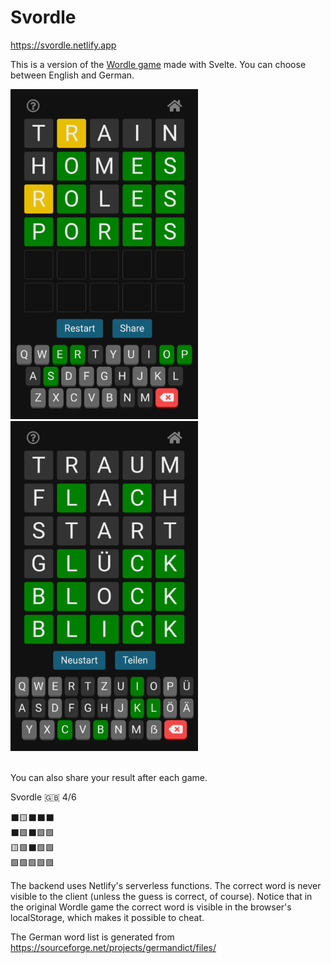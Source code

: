 # Svordle

https://svordle.netlify.app

This is a version of the [Wordle game](https://www.powerlanguage.co.uk/wordle/) made with Svelte. You can choose between English and German.

<div>
<img src="./public/img/screenshot-en.png" alt="screenshot english version" width="300px">
 &nbsp;&nbsp;&nbsp;&nbsp;&nbsp;&nbsp;&nbsp;&nbsp;
<img src="./public/img/screenshot-de.png" alt="screenshot german version" width="300px">
</div>
<br>

You can also share your result after each game.

Svordle 🇬🇧 4/6

⬛🟨⬛⬛⬛<br>
⬛🟩⬛🟩🟩<br>
🟨🟩⬛🟩🟩<br>
🟩🟩🟩🟩🟩<br>

The backend uses Netlify's serverless functions. The correct word is never visible to the client (unless the guess is correct, of course). Notice that in the original Wordle game the correct word is visible in the browser's localStorage, which makes it possible to cheat.

The German word list is generated from
https://sourceforge.net/projects/germandict/files/

